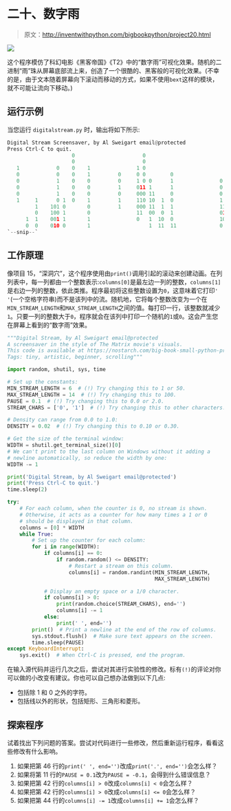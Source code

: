 # 二十、数字雨

> 原文：<http://inventwithpython.com/bigbookpython/project20.html>

![](img/9d995d63aaead72cad01120081eb8f75.png)

这个程序模仿了科幻电影《黑客帝国》《T2》中的“数字雨”可视化效果。随机的二进制“雨”珠从屏幕底部流上来，创造了一个很酷的、黑客般的可视化效果。(不幸的是，由于文本随着屏幕向下滚动而移动的方式，如果不使用`bext`这样的模块，就不可能让流向下移动。)

## 运行示例

当您运行 `digitalstream.py` 时，输出将如下所示:

```py
Digital Stream Screensaver, by Al Sweigart email@protected
Press Ctrl-C to quit.
                     0                      0
                     0                      0
   1            0    0    1               1 0                             1
   0            0    0    1         0     0 0        0                    0
   0            1    0    0         0     1 0 0      1               0    1
   0            1    0    0         1     011 1      1               0    1 0
   0            1    0    0         0     000 11     0               0  1 1 0
   1     1      0 1  0    1         1     110 10  1  0               1  0 1 0
         1    101 0       0         1     000 11  1  1               11 1 1 1
         0    100 1       0               11  00  0  1               01     0
      1  1    001 1       1               0   1  10  0               10     0
      0  0    010 0       1                   1  11  11              0      0
`--snip--`
```

## 工作原理

像项目 15，“深洞穴”，这个程序使用由`print()`调用引起的滚动来创建动画。在列列表中，每一列都由一个整数表示:`columns[0]`是最左边一列的整数，`columns[1]`是右边一列的整数，依此类推。程序最初将这些整数设置为`0`，这意味着它打印`' '`(一个空格字符串)而不是该列中的流。随机地，它将每个整数改变为一个在`MIN_STREAM_LENGTH`和`MAX_STREAM_LENGTH`之间的值。每打印一行，该整数就减少`1`。只要一列的整数大于`0`，程序就会在该列中打印一个随机的`1`或`0`。这会产生您在屏幕上看到的“数字雨”效果。

```py
"""Digital Stream, by Al Sweigart email@protected
A screensaver in the style of The Matrix movie's visuals.
This code is available at https://nostarch.com/big-book-small-python-programming
Tags: tiny, artistic, beginner, scrolling"""

import random, shutil, sys, time

# Set up the constants:
MIN_STREAM_LENGTH = 6  # (!) Try changing this to 1 or 50.
MAX_STREAM_LENGTH = 14  # (!) Try changing this to 100.
PAUSE = 0.1  # (!) Try changing this to 0.0 or 2.0.
STREAM_CHARS = ['0', '1']  # (!) Try changing this to other characters.

# Density can range from 0.0 to 1.0:
DENSITY = 0.02  # (!) Try changing this to 0.10 or 0.30.

# Get the size of the terminal window:
WIDTH = shutil.get_terminal_size()[0]
# We can't print to the last column on Windows without it adding a
# newline automatically, so reduce the width by one:
WIDTH -= 1

print('Digital Stream, by Al Sweigart email@protected')
print('Press Ctrl-C to quit.')
time.sleep(2)

try:
    # For each column, when the counter is 0, no stream is shown.
    # Otherwise, it acts as a counter for how many times a 1 or 0
    # should be displayed in that column.
    columns = [0] * WIDTH
    while True:
        # Set up the counter for each column:
        for i in range(WIDTH):
            if columns[i] == 0:
                if random.random() <= DENSITY:
                    # Restart a stream on this column.
                    columns[i] = random.randint(MIN_STREAM_LENGTH,
                                                MAX_STREAM_LENGTH)

            # Display an empty space or a 1/0 character.
            if columns[i] > 0:
                print(random.choice(STREAM_CHARS), end='')
                columns[i] -= 1
            else:
                print(' ', end='')
        print()  # Print a newline at the end of the row of columns.
        sys.stdout.flush()  # Make sure text appears on the screen.
        time.sleep(PAUSE)
except KeyboardInterrupt:
    sys.exit()  # When Ctrl-C is pressed, end the program. 
```

在输入源代码并运行几次之后，尝试对其进行实验性的修改。标有`(!)`的评论对你可以做的小改变有建议。你也可以自己想办法做到以下几点:

*   包括除 1 和 0 之外的字符。
*   包括线以外的形状，包括矩形、三角形和菱形。

## 探索程序

试着找出下列问题的答案。尝试对代码进行一些修改，然后重新运行程序，看看这些修改有什么影响。

1.  如果把第 46 行的`print(' ', end='')`改成`print('.', end='')`会怎么样？
2.  如果将第 11 行的`PAUSE = 0.1`改为`PAUSE = -0.1`，会得到什么错误信息？
3.  如果把第 42 行的`columns[i] > 0`改成`columns[i] < 0`会怎么样？
4.  如果把第 42 行的`columns[i] > 0`改成`columns[i] <= 0`会怎么样？
5.  如果把第 44 行的`columns[i] -= 1`改成`columns[i] += 1`会怎么样？